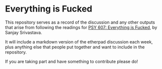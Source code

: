 # Everything is Fucked
This repository serves as a record of the discussion and any other outputs that arise from following the readings for [PSY 607: Everything is Fucked](https://hardsci.wordpress.com/2016/08/11/everything-is-fucked-the-syllabus/), by Sanjay Srivastava.

It will include a markdown version of the etherpad discussion each week, plus anything else that people put together and want to include in the repository.

If you are taking part and have something to contribute please do!
